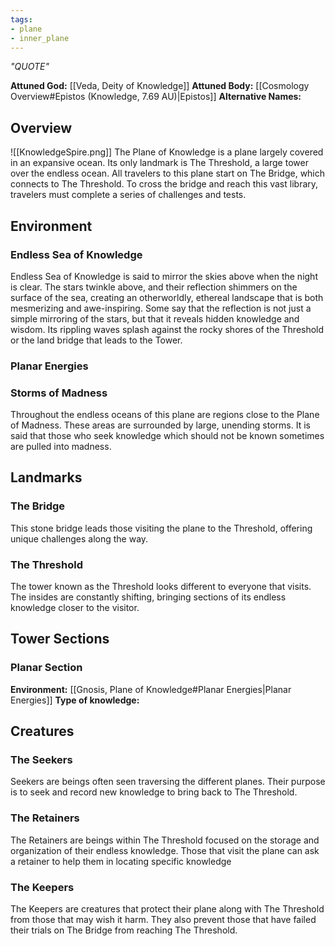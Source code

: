 ```yaml
---
tags:
- plane
- inner_plane
---
```

*"QUOTE"*

**Attuned God:** [[Veda, Deity of Knowledge]]
**Attuned Body:** [[Cosmology Overview#Epistos (Knowledge, 7.69 AU)|Epistos]]
**Alternative Names:** 
## Overview
<span class="rightimg"><span class="smallimg"> ![[KnowledgeSpire.png]] </span></span>The Plane of Knowledge is a plane largely covered in an expansive ocean. Its only landmark is The Threshold, a large tower over the endless ocean. All travelers to this plane start on The Bridge, which connects to The Threshold. To cross the bridge and reach this vast library, travelers must complete a series of challenges and tests.
## Environment
### Endless Sea of Knowledge
Endless Sea of Knowledge is said to mirror the skies above when the night is clear. The stars twinkle above, and their reflection shimmers on the surface of the sea, creating an otherworldly, ethereal landscape that is both mesmerizing and awe-inspiring. Some say that the reflection is not just a simple mirroring of the stars, but that it reveals hidden knowledge and wisdom. Its rippling waves splash against the rocky shores of the Threshold or the land bridge that leads to the Tower.
### Planar Energies
### Storms of Madness
Throughout the endless oceans of this plane are regions close to the Plane of Madness. These areas are surrounded by large, unending storms. It is said that those who seek knowledge which should not be known sometimes are pulled into madness.
## Landmarks
### The Bridge
This stone bridge leads those visiting the plane to the Threshold, offering unique challenges along the way.
### The Threshold
The tower known as the Threshold looks different to everyone that visits. The insides are constantly shifting, bringing sections of its endless knowledge closer to the visitor.
## Tower Sections
### Planar Section
**Environment:** [[Gnosis, Plane of Knowledge#Planar Energies|Planar Energies]]
**Type of knowledge:**
## Creatures
### The Seekers
Seekers are beings often seen traversing the different planes. Their purpose is to seek and record new knowledge to bring back to The Threshold.
### The Retainers
The Retainers are beings within The Threshold focused on the storage and organization of their endless knowledge. Those that visit the plane can ask a retainer to help them in locating specific knowledge
### The Keepers
The Keepers are creatures that protect their plane along with The Threshold from those that may wish it harm. They also prevent those that have failed their trials on The Bridge from reaching The Threshold.